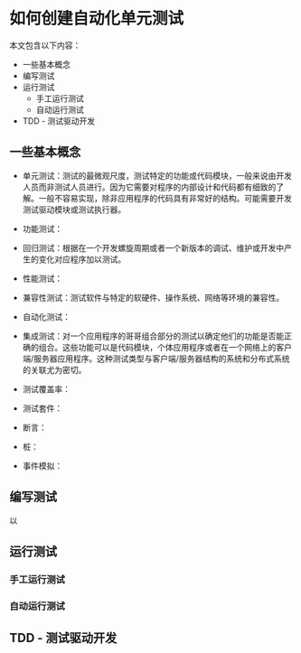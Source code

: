 # 如何创建自动化单元测试

本文包含以下内容：

- 一些基本概念
- 编写测试
- 运行测试
    - 手工运行测试
    - 自动运行测试
- TDD - 测试驱动开发

## 一些基本概念

- 单元测试：测试的最微观尺度，测试特定的功能或代码模块，一般来说由开发人员而非测试人员进行。因为它需要对程序的内部设计和代码都有细致的了解。一般不容易实现，除非应用程序的代码具有非常好的结构。可能需要开发测试驱动模块或测试执行器。
- 功能测试：
- 回归测试：根据在一个开发螺旋周期或者一个新版本的调试、维护或开发中产生的变化对应程序加以测试。
- 性能测试：
- 兼容性测试：测试软件与特定的软硬件、操作系统、网络等环境的兼容性。
- 自动化测试：
- 集成测试：对一个应用程序的哥哥组合部分的测试以确定他们的功能是否能正确的组合。这些功能可以是代码模块，个体应用程序或者在一个网络上的客户端/服务器应用程序。这种测试类型与客户端/服务器结构的系统和分布式系统的关联尤为密切。
- 测试覆盖率：

- 测试套件：
- 断言：
- 桩：
- 事件模拟：

## 编写测试

以

## 运行测试

### 手工运行测试



### 自动运行测试

## TDD - 测试驱动开发